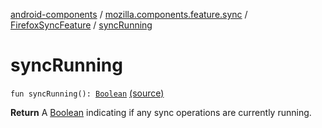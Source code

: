 [android-components](../../index.md) / [mozilla.components.feature.sync](../index.md) / [FirefoxSyncFeature](index.md) / [syncRunning](./sync-running.md)

# syncRunning

`fun syncRunning(): `[`Boolean`](https://kotlinlang.org/api/latest/jvm/stdlib/kotlin/-boolean/index.html) [(source)](https://github.com/mozilla-mobile/android-components/blob/master/components/feature/sync/src/main/java/mozilla/components/feature/sync/FirefoxSyncFeature.kt#L68)

**Return**
A [Boolean](https://kotlinlang.org/api/latest/jvm/stdlib/kotlin/-boolean/index.html) indicating if any sync operations are currently running.


